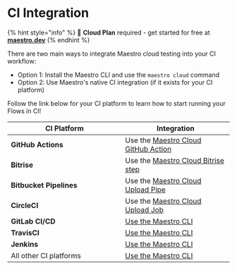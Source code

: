 # CI Integration

{% hint style="info" %}
🚀 **Cloud Plan** required - get started for free at [**maestro.dev**](https://www.maestro.dev/)
{% endhint %}

There are two main ways to integrate Maestro cloud testing into your CI workflow:

* Option 1: Install the Maestro CLI and use the `maestro cloud` command
* Option 2: Use Maestro's native CI integration (if it exists for your CI platform)

Follow the link below for your CI platform to learn how to start running your Flows in CI!

<table><thead><tr><th width="243">CI Platform</th><th>Integration</th></tr></thead><tbody><tr><td><strong>GitHub Actions</strong></td><td>Use the <a href="github-actions/">Maestro Cloud GitHub Action</a></td></tr><tr><td><strong>Bitrise</strong></td><td>Use the <a href="bitrise.md">Maestro Cloud Bitrise step</a></td></tr><tr><td><strong>Bitbucket Pipelines</strong></td><td>Use the <a href="bitbucket-pipelines.md">Maestro Cloud Upload Pipe</a></td></tr><tr><td><strong>CircleCI</strong></td><td>Use the <a href="circleci.md">Maestro Cloud Upload Job</a></td></tr><tr><td><strong>GitLab CI/CD</strong></td><td><a href="integration-with-any-ci-platform.md">Use the Maestro CLI</a></td></tr><tr><td><strong>TravisCI</strong></td><td><a href="integration-with-any-ci-platform.md">Use the Maestro CLI</a></td></tr><tr><td><strong>Jenkins</strong></td><td><a href="integration-with-any-ci-platform.md">Use the Maestro CLI</a></td></tr><tr><td>All other CI platforms</td><td><a href="integration-with-any-ci-platform.md">Use the Maestro CLI</a></td></tr></tbody></table>

